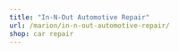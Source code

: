 ```yaml
---
title: "In-N-Out Automotive Repair"
url: /marion/in-n-out-automotive-repair/
shop: car repair
---
```

